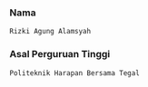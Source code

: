 ### Nama

```
Rizki Agung Alamsyah
```

### Asal Perguruan Tinggi

```
Politeknik Harapan Bersama Tegal
```
